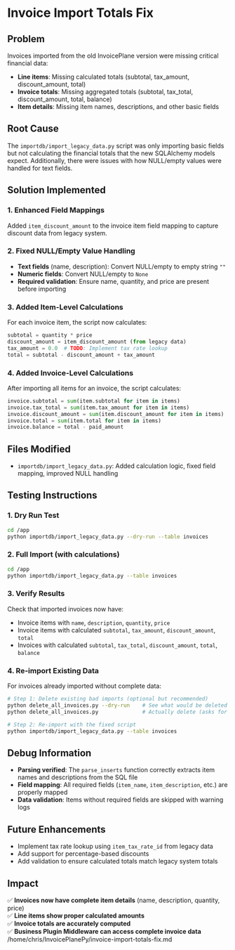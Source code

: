 # Invoice Import Totals Fix

## Problem
Invoices imported from the old InvoicePlane version were missing critical financial data:
- **Line items**: Missing calculated totals (subtotal, tax_amount, discount_amount, total)
- **Invoice totals**: Missing aggregated totals (subtotal, tax_total, discount_amount, total, balance)
- **Item details**: Missing item names, descriptions, and other basic fields

## Root Cause
The `importdb/import_legacy_data.py` script was only importing basic fields but not calculating the financial totals that the new SQLAlchemy models expect. Additionally, there were issues with how NULL/empty values were handled for text fields.

## Solution Implemented

### 1. Enhanced Field Mappings
Added `item_discount_amount` to the invoice item field mapping to capture discount data from legacy system.

### 2. Fixed NULL/Empty Value Handling
- **Text fields** (name, description): Convert NULL/empty to empty string `""`
- **Numeric fields**: Convert NULL/empty to `None`
- **Required validation**: Ensure name, quantity, and price are present before importing

### 3. Added Item-Level Calculations
For each invoice item, the script now calculates:
```python
subtotal = quantity * price
discount_amount = item_discount_amount (from legacy data)
tax_amount = 0.0  # TODO: Implement tax rate lookup
total = subtotal - discount_amount + tax_amount
```

### 4. Added Invoice-Level Calculations
After importing all items for an invoice, the script calculates:
```python
invoice.subtotal = sum(item.subtotal for item in items)
invoice.tax_total = sum(item.tax_amount for item in items)
invoice.discount_amount = sum(item.discount_amount for item in items)
invoice.total = sum(item.total for item in items)
invoice.balance = total - paid_amount
```

## Files Modified
- `importdb/import_legacy_data.py`: Added calculation logic, fixed field mapping, improved NULL handling

## Testing Instructions

### 1. Dry Run Test
```bash
cd /app
python importdb/import_legacy_data.py --dry-run --table invoices
```

### 2. Full Import (with calculations)
```bash
cd /app
python importdb/import_legacy_data.py --table invoices
```

### 3. Verify Results
Check that imported invoices now have:
- Invoice items with `name`, `description`, `quantity`, `price`
- Invoice items with calculated `subtotal`, `tax_amount`, `discount_amount`, `total`
- Invoices with calculated `subtotal`, `tax_total`, `discount_amount`, `total`, `balance`

### 4. Re-import Existing Data
For invoices already imported without complete data:
```bash
# Step 1: Delete existing bad imports (optional but recommended)
python delete_all_invoices.py --dry-run    # See what would be deleted
python delete_all_invoices.py              # Actually delete (asks for confirmation)

# Step 2: Re-import with the fixed script
python importdb/import_legacy_data.py --table invoices
```

## Debug Information
- **Parsing verified**: The `parse_inserts` function correctly extracts item names and descriptions from the SQL file
- **Field mapping**: All required fields (`item_name`, `item_description`, etc.) are properly mapped
- **Data validation**: Items without required fields are skipped with warning logs

## Future Enhancements
- Implement tax rate lookup using `item_tax_rate_id` from legacy data
- Add support for percentage-based discounts
- Add validation to ensure calculated totals match legacy system totals

## Impact
✅ **Invoices now have complete item details** (name, description, quantity, price)  
✅ **Line items show proper calculated amounts**  
✅ **Invoice totals are accurately computed**  
✅ **Business Plugin Middleware can access complete invoice data**</content>
<parameter name="filePath">/home/chris/InvoicePlanePy/invoice-import-totals-fix.md